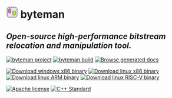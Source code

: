 # ![byteman icon](./Resources/icon.png) byteman
## *Open-source high-performance bitstream relocation and manipulation tool.*
[![byteman project](https://img.shields.io/badge/byteman-v0.3-blue)](https://github.com/kmanev/byteman)
[![byteman build](https://img.shields.io/badge/Build%2092-%E2%9C%94-green)](https://github.com/kmanev/byteman/commits/main)
[![Browse generated docs](https://github.com/kmanev/byteman/actions/workflows/generateDocs.yml/badge.svg)](https://kmanev.github.io/byteman/)

[![Download windows x86 binary](https://github.com/kmanev/byteman/actions/workflows/releaseWindows.yml/badge.svg)](https://raw.githubusercontent.com/kmanev/byteman/main/Binaries/Windows-x86/byteman.exe)
[![Download linux x86 binary](https://github.com/kmanev/byteman/actions/workflows/releaseLinux.yml/badge.svg)](https://raw.githubusercontent.com/kmanev/byteman/main/Binaries/Linux-x86/byteman)
[![Download linux ARM binary](https://github.com/kmanev/byteman/actions/workflows/releaseLinuxARM.yml/badge.svg)](https://raw.githubusercontent.com/kmanev/byteman/main/Binaries/Linux-ARM/byteman)
[![Download linux RISC-V binary](https://github.com/kmanev/byteman/actions/workflows/releaseLinuxRISCV.yml/badge.svg)](https://raw.githubusercontent.com/kmanev/byteman/main/Binaries/Linux-RISC-V/byteman)

[![Apache license](https://img.shields.io/github/license/kmanev/byteman)](https://opensource.org/licenses/Apache-2.0)
[![C++ Standard](https://img.shields.io/badge/C%2B%2B-11-green.svg)](https://en.wikipedia.org/wiki/C%2B%2B11)

